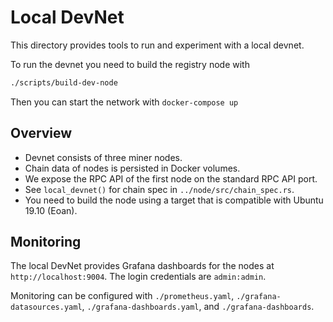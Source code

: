Local DevNet
============

This directory provides tools to run and experiment with a local devnet.

To run the devnet you need to build the registry node with
```bash
./scripts/build-dev-node
```
Then you can start the network with `docker-compose up`

Overview
--------

* Devnet consists of three miner nodes.
* Chain data of nodes is persisted in Docker volumes.
* We expose the RPC API of the first node on the standard RPC API port.
* See `local_devnet()` for chain spec in `../node/src/chain_spec.rs`.
* You need to build the node using a target that is compatible with Ubuntu 19.10
  (Eoan).

Monitoring
----------

The local DevNet provides Grafana dashboards for the nodes at
`http://localhost:9004`. The login credentials are `admin:admin`.

Monitoring can be configured with `./prometheus.yaml`, `./grafana-datasources.yaml`, `./grafana-dashboards.yaml`, and `./grafana-dashboards`.
